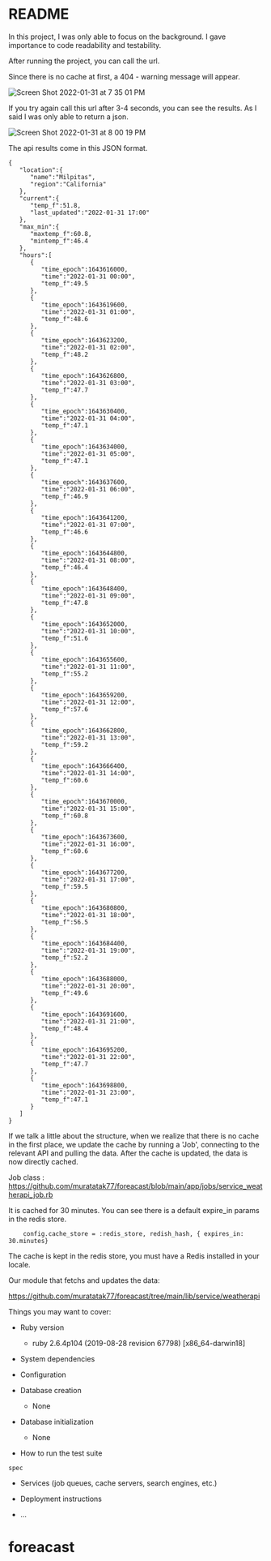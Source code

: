 # README


In this project, I was only able to focus on the background. I gave importance to code readability and testability.

After running the project, you can call the url.

Since there is no cache at first, a 404 - warning message will appear.


![Screen Shot 2022-01-31 at 7 35 01 PM](https://user-images.githubusercontent.com/4965162/151909263-67212f64-051f-4c33-b7b7-7c1be90f5a3d.png)



If you try again call this url after 3-4 seconds, you can see the results. As I said I was only able to return a json.

![Screen Shot 2022-01-31 at 8 00 19 PM](https://user-images.githubusercontent.com/4965162/151910977-2f8be721-2fe9-486a-abb1-61d1d59dec52.png)




The api results come in this JSON format.

```
{
   "location":{
      "name":"Milpitas",
      "region":"California"
   },
   "current":{
      "temp_f":51.8,
      "last_updated":"2022-01-31 17:00"
   },
   "max_min":{
      "maxtemp_f":60.8,
      "mintemp_f":46.4
   },
   "hours":[
      {
         "time_epoch":1643616000,
         "time":"2022-01-31 00:00",
         "temp_f":49.5
      },
      {
         "time_epoch":1643619600,
         "time":"2022-01-31 01:00",
         "temp_f":48.6
      },
      {
         "time_epoch":1643623200,
         "time":"2022-01-31 02:00",
         "temp_f":48.2
      },
      {
         "time_epoch":1643626800,
         "time":"2022-01-31 03:00",
         "temp_f":47.7
      },
      {
         "time_epoch":1643630400,
         "time":"2022-01-31 04:00",
         "temp_f":47.1
      },
      {
         "time_epoch":1643634000,
         "time":"2022-01-31 05:00",
         "temp_f":47.1
      },
      {
         "time_epoch":1643637600,
         "time":"2022-01-31 06:00",
         "temp_f":46.9
      },
      {
         "time_epoch":1643641200,
         "time":"2022-01-31 07:00",
         "temp_f":46.6
      },
      {
         "time_epoch":1643644800,
         "time":"2022-01-31 08:00",
         "temp_f":46.4
      },
      {
         "time_epoch":1643648400,
         "time":"2022-01-31 09:00",
         "temp_f":47.8
      },
      {
         "time_epoch":1643652000,
         "time":"2022-01-31 10:00",
         "temp_f":51.6
      },
      {
         "time_epoch":1643655600,
         "time":"2022-01-31 11:00",
         "temp_f":55.2
      },
      {
         "time_epoch":1643659200,
         "time":"2022-01-31 12:00",
         "temp_f":57.6
      },
      {
         "time_epoch":1643662800,
         "time":"2022-01-31 13:00",
         "temp_f":59.2
      },
      {
         "time_epoch":1643666400,
         "time":"2022-01-31 14:00",
         "temp_f":60.6
      },
      {
         "time_epoch":1643670000,
         "time":"2022-01-31 15:00",
         "temp_f":60.8
      },
      {
         "time_epoch":1643673600,
         "time":"2022-01-31 16:00",
         "temp_f":60.6
      },
      {
         "time_epoch":1643677200,
         "time":"2022-01-31 17:00",
         "temp_f":59.5
      },
      {
         "time_epoch":1643680800,
         "time":"2022-01-31 18:00",
         "temp_f":56.5
      },
      {
         "time_epoch":1643684400,
         "time":"2022-01-31 19:00",
         "temp_f":52.2
      },
      {
         "time_epoch":1643688000,
         "time":"2022-01-31 20:00",
         "temp_f":49.6
      },
      {
         "time_epoch":1643691600,
         "time":"2022-01-31 21:00",
         "temp_f":48.4
      },
      {
         "time_epoch":1643695200,
         "time":"2022-01-31 22:00",
         "temp_f":47.7
      },
      {
         "time_epoch":1643698800,
         "time":"2022-01-31 23:00",
         "temp_f":47.1
      }
   ]
}
```

If we talk a little about the structure, when we realize that there is no cache in the first place, we update the cache by running a 'Job', connecting to the relevant API and pulling the data. After the cache is updated, the data is now directly cached.

Job class :  https://github.com/muratatak77/foreacast/blob/main/app/jobs/service_weatherapi_job.rb

It is cached for 30 minutes. You can see there is a default expire_in params in the redis store. 

```
    config.cache_store = :redis_store, redish_hash, { expires_in: 30.minutes}
```

The cache is kept in the redis store, you must have a Redis installed in your locale.


Our module that fetchs and updates the data:

https://github.com/muratatak77/foreacast/tree/main/lib/service/weatherapi



Things you may want to cover:

* Ruby version
  - ruby 2.6.4p104 (2019-08-28 revision 67798) [x86_64-darwin18]

* System dependencies

* Configuration

* Database creation
  - None

* Database initialization
  - None

* How to run the test suite
```  
spec 
```
* Services (job queues, cache servers, search engines, etc.)

* Deployment instructions

* ...
# foreacast
